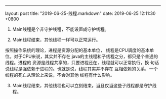 ---
layout: post
title:  "2019-06-25-线程.markdown"
date:   2019-06-25 12:11:30 +0800

1. Main线程是个非守护线程，不能设置成守护线程。

2. Main线程结束，其他线程一样可以正常运行。 

按照操作系统的理论，进程是资源分配的基本单位，
线程是CPU调度的基本单位。对于CPU来说，其实并不存在
java的主线程和子线程之分，都只是个普通的线程。进程的
资源是线程共享的，只要进程还在，线程就可以正常执行，换
句话说线程是强依赖于进程的。也就是说，线程其实并不存在
互相依赖的关系，一个线程的死亡从理论上来说，不会对其他
线程有什么影响。

3. Main线程结束，其他线程也可以立刻结束，当且仅当这些子线程都是守护线程。
